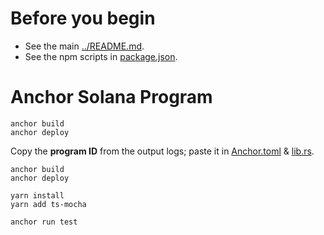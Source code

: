 # Before you begin

- See the main [../README.md](../README.md).
- See the npm scripts in [package.json](package.json).

# Anchor Solana Program

```shell
anchor build
anchor deploy
```

Copy the **program ID** from the output logs; paste it in [Anchor.toml](Anchor.toml) & [lib.rs](programs/sollery/src/lib.rs).

```shell
anchor build
anchor deploy

yarn install
yarn add ts-mocha

anchor run test
```